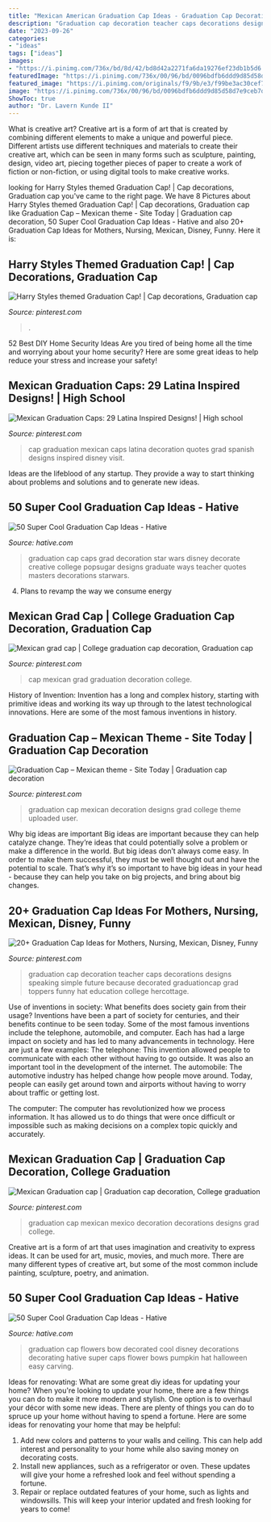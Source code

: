 ```yaml
---
title: "Mexican American Graduation Cap Ideas - Graduation Cap Decoration Teacher Caps Decorations Designs Speaking Simple Future Because Decorated Graduationcap Grad Toppers Funny Hat Education College Hercottage"
description: "Graduation cap decoration teacher caps decorations designs speaking simple future because decorated graduationcap grad toppers funny hat education college hercottage"
date: "2023-09-26"
categories:
- "ideas"
tags: ["ideas"]
images:
- "https://i.pinimg.com/736x/bd/8d/42/bd8d42a2271fa6da19276ef23db1b5d6.jpg"
featuredImage: "https://i.pinimg.com/736x/00/96/bd/0096bdfb6ddd9d85d58d7e9ceb7d2ed2.jpg"
featured_image: "https://i.pinimg.com/originals/f9/9b/e3/f99be3ac30cef7e70ac8af582ba2b3de.jpg"
image: "https://i.pinimg.com/736x/00/96/bd/0096bdfb6ddd9d85d58d7e9ceb7d2ed2.jpg"
ShowToc: true
author: "Dr. Lavern Kunde II"
---
```



What is creative art?
Creative art is a form of art that is created by combining different elements to make a unique and powerful piece. Different artists use different techniques and materials to create their creative art, which can be seen in many forms such as sculpture, painting, design, video art, piecing together pieces of paper to create a work of fiction or non-fiction, or using digital tools to make creative works.

	

		
looking for Harry Styles themed Graduation Cap! | Cap decorations, Graduation cap you've came to the right page. We have 8 Pictures about Harry Styles themed Graduation Cap! | Cap decorations, Graduation cap like Graduation Cap – Mexican theme - Site Today | Graduation cap decoration, 50 Super Cool Graduation Cap Ideas - Hative and also 20+ Graduation Cap Ideas for Mothers, Nursing, Mexican, Disney, Funny. Here it is:
		
    
## Harry Styles Themed Graduation Cap! | Cap Decorations, Graduation Cap

<img loading=lazy src="https://i.pinimg.com/originals/44/7c/a3/447ca311e6317b7db7a3064f5324a53f.png" onerror="this.onerror=null;this.src='https://tse3.mm.bing.net/th?id=OIP.e0V36K5svy-SgLQkDz6flgHaNL&amp;pid=15.1';" alt="Harry Styles themed Graduation Cap! | Cap decorations, Graduation cap">

_Source: pinterest.com_

>. 

	

52 Best DIY Home Security Ideas
Are you tired of being home all the time and worrying about your home security? Here are some great ideas to help reduce your stress and increase your safety!

    
## Mexican Graduation Caps: 29 Latina Inspired Designs! | High School

<img loading=lazy src="https://i.pinimg.com/736x/b6/18/64/b618644bd689d213be92712bde4cfcbf.jpg" onerror="this.onerror=null;this.src='https://tse4.mm.bing.net/th?id=OIP.OYvonUK1M8ZbayO1l4w1YQHaHa&amp;pid=15.1';" alt="Mexican Graduation Caps: 29 Latina Inspired Designs! | High school">

_Source: pinterest.com_

>cap graduation mexican caps latina decoration quotes grad spanish designs inspired disney visit. 

	

Ideas are the lifeblood of any startup. They provide a way to start thinking about problems and solutions and to generate new ideas.

    
## 50 Super Cool Graduation Cap Ideas - Hative

<img loading=lazy src="https://hative.com/wp-content/uploads/2016/04/graduation-caps/36-super-cool-graduation-cap-ideas.jpg" onerror="this.onerror=null;this.src='https://tse1.mm.bing.net/th?id=OIP.rREOjQvlegtUYW3_ImYMDAHaHa&amp;pid=15.1';" alt="50 Super Cool Graduation Cap Ideas - Hative">

_Source: hative.com_

>graduation cap caps grad decoration star wars disney decorate creative college popsugar designs graduate ways teacher quotes masters decorations starwars. 

	

4. Plans to revamp the way we consume energy 

    
## Mexican Grad Cap | College Graduation Cap Decoration, Graduation Cap

<img loading=lazy src="https://i.pinimg.com/736x/00/96/bd/0096bdfb6ddd9d85d58d7e9ceb7d2ed2.jpg" onerror="this.onerror=null;this.src='https://tse1.mm.bing.net/th?id=OIP.jukNzC46-4tAnTGI7eSGJwHaJ3&amp;pid=15.1';" alt="Mexican grad cap | College graduation cap decoration, Graduation cap">

_Source: pinterest.com_

>cap mexican grad graduation decoration college. 

	

History of Invention:
Invention has a long and complex history, starting with primitive ideas and working its way up through to the latest technological innovations. Here are some of the most famous inventions in history.

    
## Graduation Cap – Mexican Theme - Site Today | Graduation Cap Decoration

<img loading=lazy src="https://i.pinimg.com/736x/bd/8d/42/bd8d42a2271fa6da19276ef23db1b5d6.jpg" onerror="this.onerror=null;this.src='https://tse4.mm.bing.net/th?id=OIP.as_pNTdaLZ9lwyD-61qYXwHaJ3&amp;pid=15.1';" alt="Graduation Cap – Mexican theme - Site Today | Graduation cap decoration">

_Source: pinterest.com_

>graduation cap mexican decoration designs grad college theme uploaded user. 

	

Why big ideas are important
Big ideas are important because they can help catalyze change. They’re ideas that could potentially solve a problem or make a difference in the world. But big ideas don’t always come easy. In order to make them successful, they must be well thought out and have the potential to scale.
That’s why it’s so important to have big ideas in your head - because they can help you take on big projects, and bring about big changes.

    
## 20+ Graduation Cap Ideas For Mothers, Nursing, Mexican, Disney, Funny

<img loading=lazy src="https://i.pinimg.com/736x/46/5a/c2/465ac23d1968018c1a608c5ddd23cb23.jpg" onerror="this.onerror=null;this.src='https://tse4.mm.bing.net/th?id=OIP.UH72wDL8M_scrdfKuylkvQHaJL&amp;pid=15.1';" alt="20+ Graduation Cap Ideas for Mothers, Nursing, Mexican, Disney, Funny">

_Source: pinterest.com_

>graduation cap decoration teacher caps decorations designs speaking simple future because decorated graduationcap grad toppers funny hat education college hercottage. 

	

Use of inventions in society: What benefits does society gain from their usage?
Inventions have been a part of society for centuries, and their benefits continue to be seen today. Some of the most famous inventions include the telephone, automobile, and computer. Each has had a large impact on society and has led to many advancements in technology. Here are just a few examples: The telephone: This invention allowed people to communicate with each other without having to go outside. It was also an important tool in the development of the internet.
The automobile: The automotive industry has helped change how people move around. Today, people can easily get around town and airports without having to worry about traffic or getting lost.

The computer: The computer has revolutionized how we process information. It has allowed us to do things that were once difficult or impossible such as making decisions on a complex topic quickly and accurately.

    
## Mexican Graduation Cap | Graduation Cap Decoration, College Graduation

<img loading=lazy src="https://i.pinimg.com/originals/f9/9b/e3/f99be3ac30cef7e70ac8af582ba2b3de.jpg" onerror="this.onerror=null;this.src='https://tse4.mm.bing.net/th?id=OIP.ZikFM0ptWO7nFMNoHkaseAHaJ4&amp;pid=15.1';" alt="Mexican Graduation cap | Graduation cap decoration, College graduation">

_Source: pinterest.com_

>graduation cap mexican mexico decoration decorations designs grad college. 

	

Creative art is a form of art that uses imagination and creativity to express ideas. It can be used for art, music, movies, and much more. There are many different types of creative art, but some of the most common include painting, sculpture, poetry, and animation.

    
## 50 Super Cool Graduation Cap Ideas - Hative

<img loading=lazy src="https://hative.com/wp-content/uploads/2016/04/graduation-caps/48-super-cool-graduation-cap-ideas.jpg" onerror="this.onerror=null;this.src='https://tse2.mm.bing.net/th?id=OIP.LBmAJ40JpyeS92EdPJnaxQHaLH&amp;pid=15.1';" alt="50 Super Cool Graduation Cap Ideas - Hative">

_Source: hative.com_

>graduation cap flowers bow decorated cool disney decorations decorating hative super caps flower bows pumpkin hat halloween easy carving. 

	

Ideas for renovating: What are some great diy ideas for updating your home?
When you're looking to update your home, there are a few things you can do to make it more modern and stylish. One option is to overhaul your décor with some new ideas. There are plenty of things you can do to spruce up your home without having to spend a fortune. Here are some ideas for renovating your home that may be helpful: 
1. Add new colors and patterns to your walls and ceiling. This can help add interest and personality to your home while also saving money on decorating costs. 
2. Install new appliances, such as a refrigerator or oven. These updates will give your home a refreshed look and feel without spending a fortune. 
3. Repair or replace outdated features of your home, such as lights and windowsills. This will keep your interior updated and fresh looking for years to come! 

